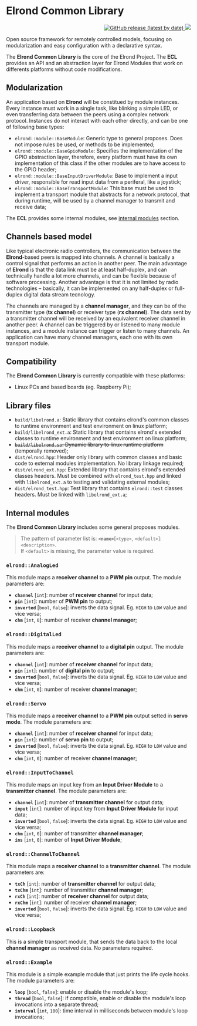 # Elrond Common Library

<p align="right" >
 <a href="https://github.com/edwino-stein/elrond-common/releases">
   <img alt="GitHub release (latest by date)" src="https://img.shields.io/github/v/release/edwino-stein/elrond-common?include_prereleases">
 </a>
 <img src="https://github.com/edwino-stein/elrond-common/workflows/Build%20and%20test/badge.svg" />

</p>

Open source framework for remotely controlled models, focusing on modularization and easy configuration with a declarative syntax.

The **Elrond Common Library** is the core of the Elrond Project. The **ECL** provides an API and an abstraction layer for Elrond Modules that work on differents platforms without code modifications.

## Modularization

An application based on **Elrond** will be constitued by module instances. Every instance must work in a single task, like blinking a simple LED, or even transferring data between the peers using a complex network protocol. Instances do not interact with each other directly, and can be one of following base types:


 - `elrond::module::BaseModule`: Generic type to general proposes. Does not impose rules be used, or methods to be implemented;
 - `elrond::module::BaseGpioModule`: Specifies the implementation of the GPIO abstraction layer, therefore, every platform must have its own implementation of this class if the other modules are to have access to the GPIO header;
 - `elrond::module::BaseInputDriverModule`: Base to implement a input driver, responsible for read input data from a periferal, like a joystick;
 - `elrond::module::BaseTransportModule`: This base must be used to implement a transport module that abstracts for a network protocol, that during runtime, will be used by a channel manager to transmit and receive data;

The **ECL** provides some internal modules, see [internal modules](#internal-modules) section.

## Channels based model

Like typical electronic radio controllers, the communication between the **Elrond**-based peers is mapped into channels. A channel is basically a control signal that performs an action in another peer. The main advantage of **Elrond** is that the data link must be at least half-duplex, and can technically handle a lot more channels, and can be flexible because of software processing. Another advantage is that it is not limited by radio technologies – basically, it can be implemented on any half-duplex or full-duplex digital data stream tecnology.

The channels are managed by a **channel manager**, and they can be of the transmitter type (**tx channel**) or receiver type (**rx channel**). The data sent by a transmitter channel will be received by an equivalent receiver channel in another peer. A channel can be triggered by or listened to many module instances, and a module instance can trigger or listen to many channels. An application can have many channel managers, each one with its own transport module.

## Compatibility

The **Elrond Common Library** is currently compatible with these platforms:

 - Linux PCs and based boards (eg. Raspberry Pi);


## Library files

 - `build/libelrond.a`: Static library that contains elrond's common classes to runtime environment and test environment on linux platform;
 - `build/libelrond_ext.a`: Static library that contains elrond's extended classes to runtime environment and test environment on linux platform;
 - ~~`build/libelrond.so`: Dynamic library to linux runtime platform~~ (temporally removed);
 - `dist/elrond.hpp`: Header only library with common classes and basic code to external modules implementation. No library linkage required;
 - `dist/elrond_ext.hpp`: Extended library that contains elrond's extended classes headers. Must be combined with `elrond_test.hpp` and linked with `libelrond_ext.a` to testing and validating external modules;
 - `dist/elrond_test.hpp`: Test library that contains `elrond::test` classes headers. Must be linked with `libelrond_ext.a`;

## Internal modules
The **Elrond Common Library** includes some general proposes modules.

> The pattern of parameter list is: **`<name>`**[`<type>`, `<default>`]: `<description>`.<br/>
> If `<default>` is missing, the parameter value is required.

### `elrond::AnalogLed`
This module maps a **receiver channel** to a **PWM pin** output. The module parameters are:

 - **`channel`** [`int`]: number of **receiver channel** for input data;
 - **`pin`** [`int`]: number of **PWM pin** to output;
 - **`inverted`** [`bool`, `false`]: inverts the data signal. Eg. `HIGH` to `LOW` value and vice versa;
 - **`chm`** [`int`, `0`]: number of receiver **channel manager**;

### `elrond::DigitalLed`
This module maps a **receiver channel** to a **digital pin** output. The module parameters are:

 - **`channel`** [`int`]: number of **receiver channel** for input data;
 - **`pin`** [`int`]: number of **digital pin** to output;
 - **`inverted`** [`bool`, `false`]: inverts the data signal. Eg. `HIGH` to `LOW` value and vice versa;
 - **`chm`** [`int`, `0`]: number of receiver **channel manager**;

### `elrond::Servo`
This module maps a **receiver channel** to a **PWM pin** output setted in **servo mode**. The module parameters are:

 - **`channel`** [`int`]: number of **receiver channel** for input data;
 - **`pin`** [`int`]: number of **servo pin** to output;
 - **`inverted`** [`bool`, `false`]: inverts the data signal. Eg. `HIGH` to `LOW` value and vice versa;
 - **`chm`** [`int`, `0`]: number of receiver **channel manager**;

### `elrond::InputToChannel`
This module maps an input key from an **Input Driver Module** to a **transmitter channel**. The module parameters are:

 - **`channel`** [`int`]: number of **transmitter channel** for output data;
 - **`input`** [`int`]: number of input key from **Input Driver Module** for input data;
 - **`inverted`** [`bool`, `false`]: inverts the data signal. Eg. `HIGH` to `LOW` value and vice versa;
 - **`chm`** [`int`, `0`]: number of transmitter **channel manager**;
 - **`ins`** [`int`, `0`]: number of **Input Driver Module**;

### `elrond::ChannelToChannel`
This module maps a **receiver channel** to a **transmitter channel**. The module parameters are:

 - **`txCh`** [`int`]: number of **transmitter channel** for output data;
 - **`txChm`** [`int`]: number of transmitter **channel manager**;
 - **`rxCh`** [`int`]: number of **receiver channel** for output data;
 - **`rxChm`** [`int`]: number of receiver **channel manager**;
 - **`inverted`** [`bool`, `false`]: inverts the data signal. Eg. `HIGH` to `LOW` value and vice versa;

### `elrond::Loopback`
This is a simple transport module, that sends the data back to the local **channel manager** as received data. No parameters required.

### `elrond::Example`
This module is a simple example module that just prints the life cycle hooks. The module parameters are:

 - **`loop`** [`bool`, `false`]: enable or disable the module's loop;
 - **`thread`** [`bool`, `false`]: if compatible, enable or disable the module's loop invocations into a separate thread;
 - **`interval`** [`int`, `100`]: time interval in milliseconds between module's loop invocations;

